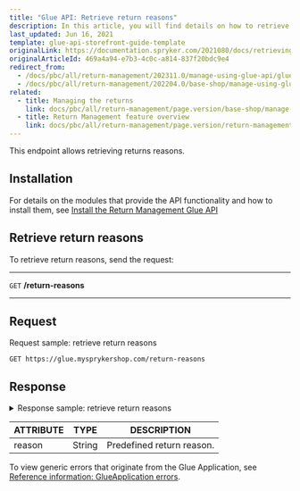 ```yaml
---
title: "Glue API: Retrieve return reasons"
description: In this article, you will find details on how to retrieve the return reasons via the Spryker Glue API.
last_updated: Jun 16, 2021
template: glue-api-storefront-guide-template
originalLink: https://documentation.spryker.com/2021080/docs/retrieving-return-reasons
originalArticleId: 469a4a94-e7b3-4c0c-a814-837f20bdc9e4
redirect_from:
  - /docs/pbc/all/return-management/202311.0/manage-using-glue-api/glue-api-retrieve-return-reasons.html
  - /docs/pbc/all/return-management/202204.0/base-shop/manage-using-glue-api/glue-api-retrieve-return-reasons.html
related:
  - title: Managing the returns
    link: docs/pbc/all/return-management/page.version/base-shop/manage-using-glue-api/glue-api-manage-returns.html
  - title: Return Management feature overview
    link: docs/pbc/all/return-management/page.version/return-management.html
---
```


This endpoint allows retrieving returns reasons.

## Installation

For details on the modules that provide the API functionality and how to install them, see [Install the Return Management Glue API](/docs/pbc/all/return-management/latest/base-shop/install-and-upgrade/install-the-return-management-glue-api.html)

## Retrieve return reasons

To retrieve return reasons, send the request:

***
`GET` **/return-reasons**
***

## Request

Request sample: retrieve return reasons

`GET https://glue.mysprykershop.com/return-reasons`

## Response

<details>
<summary>Response sample: retrieve return reasons</summary>

```json
{
    "data": [
        {
            "type": "return-reasons",
            "id": null,
            "attributes": {
                "reason": "Damaged"
            },
            "links": {
                "self": "https://glue.mysprykershop.com/return-reasons"
            }
        },
        {
            "type": "return-reasons",
            "id": null,
            "attributes": {
                "reason": "Wrong Item"
            },
            "links": {
                "self": "https://glue.mysprykershop.com/return-reasons"
            }
        },
        {
            "type": "return-reasons",
            "id": null,
            "attributes": {
                "reason": "No longer needed"
            },
            "links": {
                "self": "https://glue.mysprykershop.com/return-reasons"
            }
        }
    ],
    "links": {
        "self": "https://glue.mysprykershop.com/return-reasons"
    }
}
```

</details>

| ATTRIBUTE | TYPE | DESCRIPTION |
| --- | --- | --- |
| reason | String | Predefined return reason. |

To view generic errors that originate from the Glue Application, see [Reference information: GlueApplication errors](/docs/dg/dev/glue-api/latest/rest-api/reference-information-glueapplication-errors.html).
